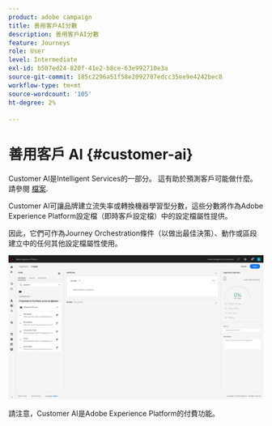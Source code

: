 ```yaml
---
product: adobe campaign
title: 善用客戶AI分數
description: 善用客戶AI分數
feature: Journeys
role: User
level: Intermediate
exl-id: b507ed24-820f-41e2-b8ce-63e992710e3a
source-git-commit: 185c2296a51f58e2092787edcc35ee9e4242bec8
workflow-type: tm+mt
source-wordcount: '105'
ht-degree: 2%

---
```


# 善用客戶 AI {#customer-ai}

Customer AI是Intelligent Services的一部分。 這有助於預測客戶可能做什麼。 請參閱 [檔案](https://experienceleague.adobe.com/docs/experience-platform/intelligent-services/customer-ai/overview.html).

Customer AI可讓品牌建立流失率或轉換機器學習型分數，這些分數將作為Adobe Experience Platform設定檔（即時客戶設定檔）中的設定檔屬性提供。

因此，它們可作為Journey Orchestration條件（以做出最佳決策）、動作或區段建立中的任何其他設定檔屬性使用。

![](../assets/customer-ai.png)

請注意，Customer AI是Adobe Experience Platform的付費功能。

